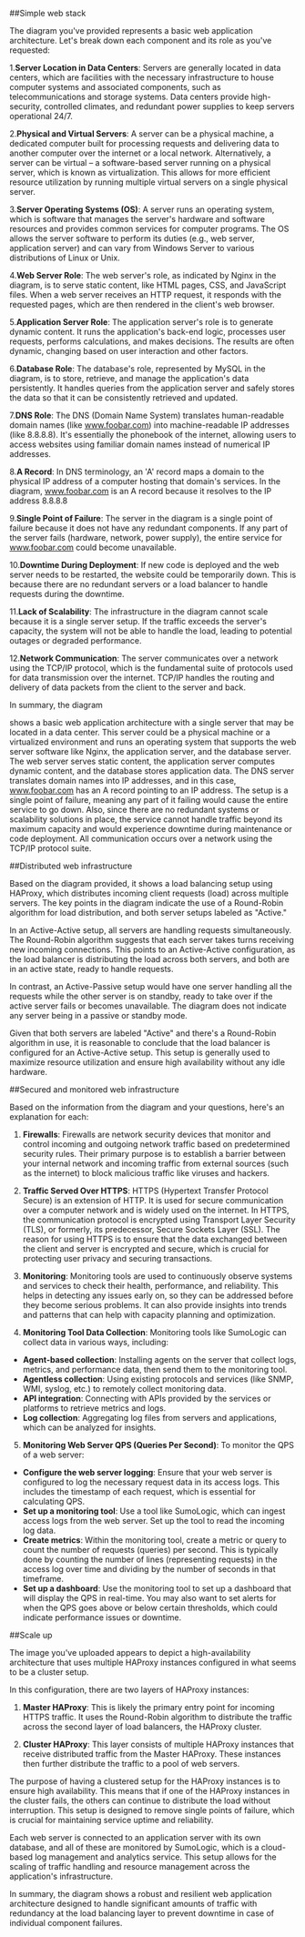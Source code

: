 ##Simple web stack

The diagram you've provided represents a basic web application architecture. Let's break down each component and its role as you've requested:

1.**Server Location in Data Centers**: Servers are generally located in data centers, which are facilities with the necessary infrastructure to house computer systems and associated components, such as telecommunications and storage systems. Data centers provide high-security, controlled climates, and redundant power supplies to keep servers operational 24/7.

2.**Physical and Virtual Servers**: A server can be a physical machine, a dedicated computer built for processing requests and delivering data to another computer over the internet or a local network. Alternatively, a server can be virtual – a software-based server running on a physical server, which is known as virtualization. This allows for more efficient resource utilization by running multiple virtual servers on a single physical server.

3.**Server Operating Systems (OS)**: A server runs an operating system, which is software that manages the server's hardware and software resources and provides common services for computer programs. The OS allows the server software to perform its duties (e.g., web server, application server) and can vary from Windows Server to various distributions of Linux or Unix.

4.**Web Server Role**: The web server's role, as indicated by Nginx in the diagram, is to serve static content, like HTML pages, CSS, and JavaScript files. When a web server receives an HTTP request, it responds with the requested pages, which are then rendered in the client's web browser.

5.**Application Server Role**: The application server's role is to generate dynamic content. It runs the application's back-end logic, processes user requests, performs calculations, and makes decisions. The results are often dynamic, changing based on user interaction and other factors.

6.**Database Role**: The database's role, represented by MySQL in the diagram, is to store, retrieve, and manage the application's data persistently. It handles queries from the application server and safely stores the data so that it can be consistently retrieved and updated.

7.**DNS Role**: The DNS (Domain Name System) translates human-readable domain names (like www.foobar.com) into machine-readable IP addresses (like 8.8.8.8). It's essentially the phonebook of the internet, allowing users to access websites using familiar domain names instead of numerical IP addresses.

8.**A Record**: In DNS terminology, an 'A' record maps a domain to the physical IP address of a computer hosting that domain's services. In the diagram, www.foobar.com is an A record because it resolves to the IP address 8.8.8.8

9.**Single Point of Failure**: The server in the diagram is a single point of failure because it does not have any redundant components. If any part of the server fails (hardware, network, power supply), the entire service for www.foobar.com could become unavailable.

10.**Downtime During Deployment**: If new code is deployed and the web server needs to be restarted, the website could be temporarily down. This is because there are no redundant servers or a load balancer to handle requests during the downtime.

11.**Lack of Scalability**: The infrastructure in the diagram cannot scale because it is a single server setup. If the traffic exceeds the server's capacity, the system will not be able to handle the load, leading to potential outages or degraded performance.

12.**Network Communication**: The server communicates over a network using the TCP/IP protocol, which is the fundamental suite of protocols used for data transmission over the internet. TCP/IP handles the routing and delivery of data packets from the client to the server and back.

In summary, the diagram

shows a basic web application architecture with a single server that may be located in a data center. This server could be a physical machine or a virtualized environment and runs an operating system that supports the web server software like Nginx, the application server, and the database server. The web server serves static content, the application server computes dynamic content, and the database stores application data. The DNS server translates domain names into IP addresses, and in this case, www.foobar.com has an A record pointing to an IP address. The setup is a single point of failure, meaning any part of it failing would cause the entire service to go down. Also, since there are no redundant systems or scalability solutions in place, the service cannot handle traffic beyond its maximum capacity and would experience downtime during maintenance or code deployment. All communication occurs over a network using the TCP/IP protocol suite.

##Distributed web infrastructure

Based on the diagram provided, it shows a load balancing setup using HAProxy, which distributes incoming client requests (load) across multiple servers. The key points in the diagram indicate the use of a Round-Robin algorithm for load distribution, and both server setups labeled as "Active."

In an Active-Active setup, all servers are handling requests simultaneously. The Round-Robin algorithm suggests that each server takes turns receiving new incoming connections. This points to an Active-Active configuration, as the load balancer is distributing the load across both servers, and both are in an active state, ready to handle requests.

In contrast, an Active-Passive setup would have one server handling all the requests while the other server is on standby, ready to take over if the active server fails or becomes unavailable. The diagram does not indicate any server being in a passive or standby mode.

Given that both servers are labeled "Active" and there's a Round-Robin algorithm in use, it is reasonable to conclude that the load balancer is configured for an Active-Active setup. This setup is generally used to maximize resource utilization and ensure high availability without any idle hardware.

##Secured and monitored web infrastructure

Based on the information from the diagram and your questions, here's an explanation for each:

1. **Firewalls**: Firewalls are network security devices that monitor and control incoming and outgoing network traffic based on predetermined security rules. Their primary purpose is to establish a barrier between your internal network and incoming traffic from external sources (such as the internet) to block malicious traffic like viruses and hackers.

2. **Traffic Served Over HTTPS**: HTTPS (Hypertext Transfer Protocol Secure) is an extension of HTTP. It is used for secure communication over a computer network and is widely used on the internet. In HTTPS, the communication protocol is encrypted using Transport Layer Security (TLS), or formerly, its predecessor, Secure Sockets Layer (SSL). The reason for using HTTPS is to ensure that the data exchanged between the client and server is encrypted and secure, which is crucial for protecting user privacy and securing transactions.

3. **Monitoring**: Monitoring tools are used to continuously observe systems and services to check their health, performance, and reliability. This helps in detecting any issues early on, so they can be addressed before they become serious problems. It can also provide insights into trends and patterns that can help with capacity planning and optimization.

4. **Monitoring Tool Data Collection**: Monitoring tools like SumoLogic can collect data in various ways, including:

* **Agent-based collection**: Installing agents on the server that collect logs, metrics, and performance data, then send them to the monitoring tool.
* **Agentless collection**: Using existing protocols and services (like SNMP, WMI, syslog, etc.) to remotely collect monitoring data.
* **API integration**: Connecting with APIs provided by the services or platforms to retrieve metrics and logs.
* **Log collection**: Aggregating log files from servers and applications, which can be analyzed for insights.
5. **Monitoring Web Server QPS (Queries Per Second)**: To monitor the QPS of a web server:

* **Configure the web server logging**: Ensure that your web server is configured to log the necessary request data in its access logs. This includes the timestamp of each request, which is essential for calculating QPS.
* **Set up a monitoring tool**: Use a tool like SumoLogic, which can ingest access logs from the web server. Set up the tool to read the incoming log data.
* **Create metrics**: Within the monitoring tool, create a metric or query to count the number of requests (queries) per second. This is typically done by counting the number of lines (representing requests) in the access log over time and dividing by the number of seconds in that timeframe.
* **Set up a dashboard**: Use the monitoring tool to set up a dashboard that will display the QPS in real-time. You may also want to set alerts for when the QPS goes above or below certain thresholds, which could indicate performance issues or downtime.

##Scale up


The image you've uploaded appears to depict a high-availability architecture that uses multiple HAProxy instances configured in what seems to be a cluster setup.

In this configuration, there are two layers of HAProxy instances:

1. **Master HAProxy**: This is likely the primary entry point for incoming HTTPS traffic. It uses the Round-Robin algorithm to distribute the traffic across the second layer of load balancers, the HAProxy cluster.

2. **Cluster HAProxy**: This layer consists of multiple HAProxy instances that receive distributed traffic from the Master HAProxy. These instances then further distribute the traffic to a pool of web servers.

The purpose of having a clustered setup for the HAProxy instances is to ensure high availability. This means that if one of the HAProxy instances in the cluster fails, the others can continue to distribute the load without interruption. This setup is designed to remove single points of failure, which is crucial for maintaining service uptime and reliability.

Each web server is connected to an application server with its own database, and all of these are monitored by SumoLogic, which is a cloud-based log management and analytics service. This setup allows for the scaling of traffic handling and resource management across the application's infrastructure.

In summary, the diagram shows a robust and resilient web application architecture designed to handle significant amounts of traffic with redundancy at the load balancing layer to prevent downtime in case of individual component failures.
